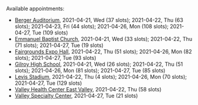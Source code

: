 Available appointments:

* [Berger Auditorium](https://schedulecare.sccgov.org/mychartprd/SignupAndSchedule/EmbeddedSchedule?id=132694&vt=1277&dept=101064003), 2021-04-21, Wed (37 slots); 2021-04-22, Thu (63 slots); 2021-04-23, Fri (44 slots); 2021-04-26, Mon (108 slots); 2021-04-27, Tue (109 slots)
* [Emmanuel Baptist Church](https://schedulecare.sccgov.org/mychartprd/SignupAndSchedule/EmbeddedSchedule?id=132871&vt=1277&dept=101064006), 2021-04-21, Wed (33 slots); 2021-04-22, Thu (71 slots); 2021-04-27, Tue (19 slots)
* [Fairgrounds Expo Hall](https://schedulecare.sccgov.org/mychartprd/SignupAndSchedule/EmbeddedSchedule?id=132726&vt=1277&dept=101064002), 2021-04-22, Thu (51 slots); 2021-04-26, Mon (82 slots); 2021-04-27, Tue (93 slots)
* [Gilroy High School](https://schedulecare.sccgov.org/mychartprd/SignupAndSchedule/EmbeddedSchedule?id=132980&vt=1277&dept=101064008), 2021-04-21, Wed (26 slots); 2021-04-22, Thu (51 slots); 2021-04-26, Mon (81 slots); 2021-04-27, Tue (85 slots)
* [Levis Stadium](https://schedulecare.sccgov.org/mychartprd/SignupAndSchedule/EmbeddedSchedule?id=132723&vt=1277&dept=101064004), 2021-04-22, Thu (4 slots); 2021-04-26, Mon (70 slots); 2021-04-27, Tue (129 slots)
* [Valley Health Center East Valley](https://schedulecare.sccgov.org/mychartprd/SignupAndSchedule/EmbeddedSchedule?id=132268&vt=1277&dept=101064007), 2021-04-22, Thu (58 slots)
* [Valley Specialty Center](https://schedulecare.sccgov.org/mychartprd/SignupAndSchedule/EmbeddedSchedule?id=132277&vt=1277&dept=101001072), 2021-04-27, Tue (21 slots)
